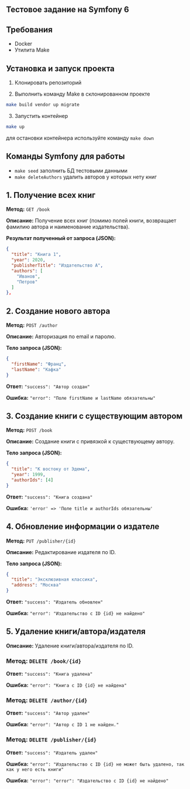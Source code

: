 ## Тестовое задание на Symfony 6

## Требования
- Docker
- Утилита Make

## Установка и запуск проекта
1. Клонировать репозиторий


2. Выполнить команду Make в склонированном проекте
```bash
make build vendor up migrate
```

3. Запустить контейнер
```bash
make up
```

для остановки контейнера используйте команду ```make down```

## Команды Symfony для работы
- ```make seed``` заполнить БД тестовыми данными
- ```make deleteAuthors``` удалить авторов у которых нету книг

## **1. Получение всех книг**
**Метод:** `GET /book`

**Описание:** Получение всех книг (помимо полей книги, возвращает фамилию автора и наименование издательства).

**Результат полученный от запроса (JSON):**
```json
{
  "title": "Книга 1",
  "year": 2020,
  "publisherTitle": "Издательство А",
  "authors": [
    "Иванов",
    "Петров"
  ]
},
```

## **2. Создание нового автора**

**Метод:** `POST /author`

**Описание:** Авторизация по email и паролю.

**Тело запроса (JSON):**
```json
{
  "firstName": "Франц",
  "lastName": "Кафка"
}
```

**Ответ:** `"success": "Автор создан"`

**Ошибка:** `"error": "Поле firstName и lastName обязательны"`

## **3. Создание книги с существующим автором**

**Метод:** `POST /book`

**Описание:** Создание книги с привязкой к существующему автору.

**Тело запроса (JSON):**
```json
{
  "title": "К востоку от Эдема",
  "year": 1999,
  "authorIds": [4]
}
```

**Ответ:** `"success": "Книга создана"`

**Ошибка:** `'error' => 'Поле title и authorIds обязательны'`

## **4. Обновление информации о издателе**

**Метод:** `PUT /publisher/{id}`

**Описание:** Редактирование издателя по ID.

**Тело запроса (JSON):**
```json
{
  "title": "Эксклюзивная классика",
  "address": "Москва"
}
```

**Ответ:** `"success": "Издатель обновлен"`

**Ошибка:** `"error": "Издательство с ID {id} не найдено"`

## **5. Удаление книги/автора/издателя**

**Описание:** Удаление книги/автора/издателя по ID.

### **Метод:** `DELETE /book/{id}`

**Ответ:** `"success": "Книга удалена"`

**Ошибка:** `"error": "Книга с ID {id} не найдена"`

### **Метод:** `DELETE /author/{id}`

**Ответ:** `"success": "Автор удален"`

**Ошибка:** `"error": "Автор с ID 1 не найден."`

### **Метод:** `DELETE /publisher/{id}`

**Ответ:** `"success": "Издатель удален"`

**Ошибка:** `"error": "Издательство с ID {id} не может быть удалено, так как у него есть книги"`

**Ошибка:** `"error": "error": "Издательство с ID {id} не найдено"`